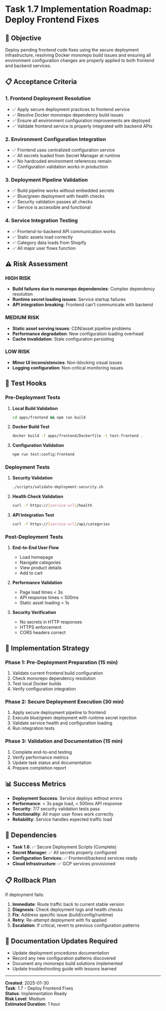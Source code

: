 # Task 1.7 Implementation Roadmap: Deploy Frontend Fixes

## 🎯 Objective
Deploy pending frontend code fixes using the secure deployment infrastructure, resolving Docker monorepo build issues and ensuring all environment configuration changes are properly applied to both frontend and backend services.

## 📋 Acceptance Criteria

### 1. Frontend Deployment Resolution
- ✅ Apply secure deployment practices to frontend service
- ✅ Resolve Docker monorepo dependency build issues
- ✅ Ensure all environment configuration improvements are deployed
- ✅ Validate frontend service is properly integrated with backend APIs

### 2. Environment Configuration Integration
- ✅ Frontend uses centralized configuration service
- ✅ All secrets loaded from Secret Manager at runtime
- ✅ No hardcoded environment references remain
- ✅ Configuration validation works in production

### 3. Deployment Pipeline Validation
- ✅ Build pipeline works without embedded secrets
- ✅ Blue/green deployment with health checks
- ✅ Security validation passes all checks
- ✅ Service is accessible and functional

### 4. Service Integration Testing
- ✅ Frontend-to-backend API communication works
- ✅ Static assets load correctly
- ✅ Category data loads from Shopify
- ✅ All major user flows function

## ⚠️ Risk Assessment

### HIGH RISK
- **Build failures due to monorepo dependencies**: Complex dependency resolution
- **Runtime secret loading issues**: Service startup failures
- **API integration breaking**: Frontend can't communicate with backend

### MEDIUM RISK  
- **Static asset serving issues**: CDN/asset pipeline problems
- **Performance degradation**: New configuration loading overhead
- **Cache invalidation**: Stale configuration persisting

### LOW RISK
- **Minor UI inconsistencies**: Non-blocking visual issues
- **Logging configuration**: Non-critical monitoring issues

## 🧪 Test Hooks

### Pre-Deployment Tests
1. **Local Build Validation**
   ```bash
   cd apps/frontend && npm run build
   ```

2. **Docker Build Test**
   ```bash
   docker build -f apps/frontend/Dockerfile -t test-frontend .
   ```

3. **Configuration Validation**
   ```bash
   npm run test:config:frontend
   ```

### Deployment Tests
1. **Security Validation**
   ```bash
   ./scripts/validate-deployment-security.sh
   ```

2. **Health Check Validation**
   ```bash
   curl -f https://[service-url]/health
   ```

3. **API Integration Test**
   ```bash
   curl -f https://[service-url]/api/categories
   ```

### Post-Deployment Tests
1. **End-to-End User Flow**
   - Load homepage
   - Navigate categories
   - View product details
   - Add to cart

2. **Performance Validation**
   - Page load times < 3s
   - API response times < 500ms
   - Static asset loading < 1s

3. **Security Verification**
   - No secrets in HTTP responses
   - HTTPS enforcement
   - CORS headers correct

## 🔧 Implementation Strategy

### Phase 1: Pre-Deployment Preparation (15 min)
1. Validate current frontend build configuration
2. Check monorepo dependency resolution
3. Test local Docker builds
4. Verify configuration integration

### Phase 2: Secure Deployment Execution (30 min)
1. Apply secure deployment pipeline to frontend
2. Execute blue/green deployment with runtime secret injection
3. Validate service health and configuration loading
4. Run integration tests

### Phase 3: Validation and Documentation (15 min)
1. Complete end-to-end testing
2. Verify performance metrics
3. Update task status and documentation
4. Prepare completion report

## 📊 Success Metrics
- **Deployment Success**: Service deploys without errors
- **Performance**: < 3s page load, < 500ms API response
- **Security**: 7/7 security validation tests pass
- **Functionality**: All major user flows work correctly
- **Reliability**: Service handles expected traffic load

## 🔗 Dependencies
- **Task 1.6**: ✅ Secure Deployment Scripts (Complete)
- **Secret Manager**: ✅ All secrets properly configured
- **Configuration Services**: ✅ Frontend/backend services ready
- **Cloud Infrastructure**: ✅ GCP services provisioned

## 📋 Rollback Plan
If deployment fails:
1. **Immediate**: Route traffic back to current stable version
2. **Diagnosis**: Check deployment logs and health checks
3. **Fix**: Address specific issue (build/config/runtime)
4. **Retry**: Re-attempt deployment with fix applied
5. **Escalation**: If critical, revert to previous configuration patterns

## 📝 Documentation Updates Required
- Update deployment procedures documentation
- Record any new configuration patterns discovered
- Document any monorepo build solutions implemented
- Update troubleshooting guide with lessons learned

---
**Created**: 2025-01-30  
**Task**: 1.7 - Deploy Frontend Fixes  
**Status**: Implementation Ready  
**Risk Level**: Medium  
**Estimated Duration**: 1 hour